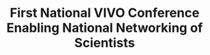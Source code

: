 ---
dateStart: 2010-08-12
dateEnd: 2010-08-13
title: "First National VIVO Conference Enabling National Networking of Scientists"
venue: "New York Hall of Science"
organizer:
credit:
city: New York
state: NY
country: USA
pdfLink: 20100812-vivo-national-conference.pdf
venueImages:
---